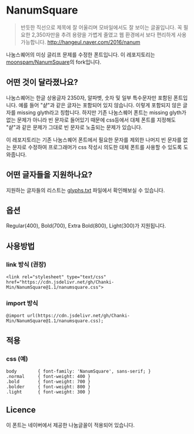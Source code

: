 # NanumSquare

> 반듯한 직선으로 제목에 잘 어울리며 모바일에서도 잘 보이는 글꼴입니다. 꼭 필요한 2,350자만을 추려 용량을 가볍게 줄였고 웹 환경에서 보다 편리하게 사용 가능합니다. http://hangeul.naver.com/2016/nanum

나눔스퀘어의 미싱 글리프 문제를 수정한 폰트입니다. 이 레포지토리는 [moonspam/NanumSquare](https://github.com/moonspam/NanumSquare)의 fork입니다.

## 어떤 것이 달라졌나요?

나눔스퀘어는 한글 상용글자 2350자, 알파벳, 숫자 및 일부 특수문자만 포함된 폰트입니다. 예를 들어 "샽"과 같은 글자는 포함되어 있지 않습니다. 이렇게 포함되지 않은 글자를 missing glyth라고 칭합니다.
하지만 기존 나눔스퀘어 폰트는 missing glyth가 없는 문제가 아니라 빈 문자로 들어있기 때문에 css등에서 대체 폰트를 지정해도 "샽"과 같은 문제가 그대로 빈 문자로 노출되는 문제가 있습니다.

이 레포지토리는 기존 나눔스퀘어 폰트에서 필요한 문자를 제외한 나머지 빈 문자를 없는 문자로 수정하여 프로그래머가 css 작성시 의도한 대체 폰트를 사용할 수 있도록 도와줍니다.


## 어떤 글자들을 지원하나요?

지원하는 글자들의 리스트는 [glyphs.txt](https://github.com/Chanki-Min/NanumSquare/blob/master/glyphs.txt) 파일에서 확인해보실 수 있습니다.

## 옵션

Regular(400), Bold(700), Extra Bold(800), Light(300)가 지원됩니다.

## 사용방법

### link 방식 (권장)

    <link rel="stylesheet" type="text/css" href="https://cdn.jsdelivr.net/gh/Chanki-Min/NanumSquare@1.1/nanumsquare.css">

### import 방식

    @import url(https://cdn.jsdelivr.net/gh/Chanki-Min/NanumSquare@1.1/nanumsquare.css);

## 적용

### css (예)

    body		{ font-family: 'NanumSquare', sans-serif; }
    .normal		{ font-weight: 400 }
    .bold		{ font-weight: 700 }
    .bolder		{ font-weight: 800 }
    .light		{ font-weight: 300 }
    
## Licence
이 폰트는 네이버에서 제공한 나눔글꼴이 적용되어 있습니다.
